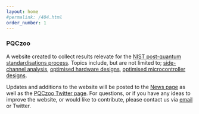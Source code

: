```yaml
---
layout: home
#permalink: /404.html
order_number: 1
---
```


### PQCzoo

A website created to collect results relevate for the [NIST post-quantum standardisations process](https://csrc.nist.gov/Projects/Post-Quantum-Cryptography). Topics include, but are not limited to; [side-channel analysis](https://pqczoo.com/sca/), [optimised hardware designs](https://pqczoo.com/hardware/), [optimised microcontroller designs](https://pqczoo.com/microcontroller/).

Updates and additions to the website will be posted to the [News page](https://pqczoo.com/news/) as well as the [PQCzoo Twitter page](https://twitter.com/pqczoo). For questions, or if you have any ideas to improve the website, or would like to contribute, please contact us via [email](mailto:james.howe@bristol.ac.uk) or Twitter.
